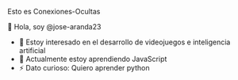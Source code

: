 Esto es Conexiones-Ocultas

👋 Hola, soy @jose-aranda23
- 👀 Estoy interesado en el desarrollo de videojuegos e inteligencia artificial
- 🌱 Actualmente estoy aprendiendo JavaScript
- ⚡ Dato curioso: Quiero aprender python
